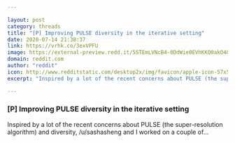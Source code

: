 ```yaml
---

layout: post
category: threads
title: "[P] Improving PULSE diversity in the iterative setting"
date: 2020-07-14 21:38:37
link: https://vrhk.co/3exVPFU
image: https://external-preview.redd.it/5STEmLVNcB4-0DdWie0EVhKKQ0akO48YMGxODBSFrLQ.jpg?width=890&height=311&auto=webp&crop=890:311,smart&s=e78ab90267fb683bc478b0c212072b7338e4ba2f
domain: reddit.com
author: "reddit"
icon: http://www.redditstatic.com/desktop2x/img/favicon/apple-icon-57x57.png
excerpt: "Inspired by a lot of the recent concerns about PULSE (the super-resolution algorithm) and diversity, /u/sashasheng and I worked on a couple of..."

---
```


### [P] Improving PULSE diversity in the iterative setting

Inspired by a lot of the recent concerns about PULSE (the super-resolution algorithm) and diversity, /u/sashasheng and I worked on a couple of...